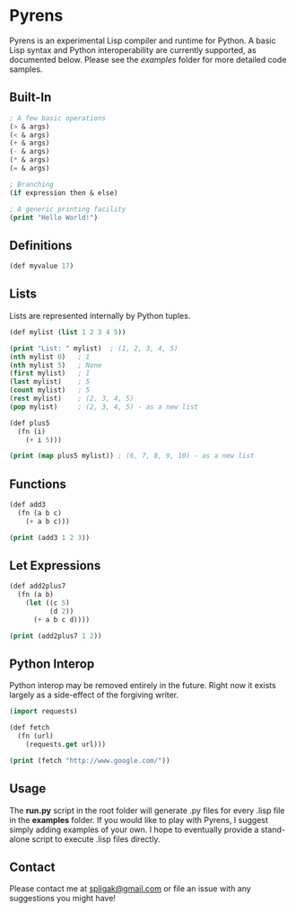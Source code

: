 Pyrens
======

Pyrens is an experimental Lisp compiler and runtime for Python. A basic Lisp syntax and Python interoperability are currently supported, as documented below. Please see the *examples* folder for more detailed code samples.

Built-In
--------
```lisp
; A few basic operations
(> & args)
(< & args)
(+ & args)
(- & args)
(* & args)
(= & args)

; Branching
(if expression then & else)

; A generic printing facility
(print "Hello World!")
```

Definitions
-----------

```lisp
(def myvalue 17)
```

Lists
-----

Lists are represented internally by Python tuples.

```lisp
(def mylist (list 1 2 3 4 5))

(print "List: " mylist)  ; (1, 2, 3, 4, 5)
(nth mylist 0)   ; 1
(nth mylist 5)   ; None
(first mylist)   ; 1
(last mylist)    ; 5
(count mylist)   ; 5
(rest mylist)    ; (2, 3, 4, 5)
(pop mylist)     ; (2, 3, 4, 5) - as a new list

(def plus5
  (fn (i)
    (+ i 5)))

(print (map plus5 mylist)) ; (6, 7, 8, 9, 10) - as a new list
```

Functions
---------

```lisp
(def add3
  (fn (a b c)
    (+ a b c)))

(print (add3 1 2 3))
```

Let Expressions
---------------
```lisp
(def add2plus7
  (fn (a b)
    (let ((c 5)
          (d 2))
      (+ a b c d))))

(print (add2plus7 1 2))
```

Python Interop
--------------

Python interop may be removed entirely in the future. Right now it exists largely as a side-effect of the forgiving writer.

```lisp
(import requests)

(def fetch
  (fn (url)
    (requests.get url)))

(print (fetch "http://www.google.com/"))
```

Usage
-----
The **run.py** script in the root folder will generate .py files for every .lisp file in the **examples** folder. If you would like to play with Pyrens, I suggest simply adding examples of your own. I hope to eventually provide a stand-alone script to execute .lisp files directly.

Contact
-------
Please contact me at spligak@gmail.com or file an issue with any suggestions you might have!
